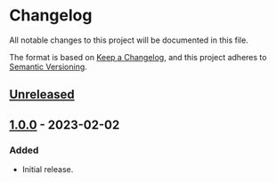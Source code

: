 # Changelog
All notable changes to this project will be documented in this file.

The format is based on [Keep a Changelog](https://keepachangelog.com/en/1.0.0/),
and this project adheres to [Semantic Versioning](https://semver.org/spec/v2.0.0.html).

## [Unreleased]

## [1.0.0] - 2023-02-02
### Added
- Initial release.

[Unreleased]: https://github.com/supernovus/lum.expressions.js/compare/v1.0.0...HEAD
[1.0.0]: https://github.com/supernovus/lum.expressions.js/releases/tag/v1.0.0


